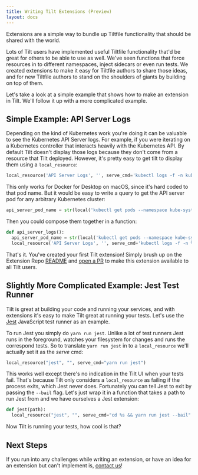 ```yaml
---
title: Writing Tilt Extensions (Preview)
layout: docs
---
```

Extensions are a simple way to bundle up Tiltfile functionality that should be shared with the world.

Lots of Tilt users have implemented useful Tiltfile functionality that'd be great for others to be able to use as well. We've seen functions that force resources in to different namespaces, inject sidecars or even run tests. We created extensions to make it easy for Tiltfile authors to share those ideas, and for new Tiltfile authors to stand on the shoulders of giants by building on top of them.

Let's take a look at a simple example that shows how to make an extension in Tilt. We'll follow it up with a more complicated example.

## Simple Example: API Server Logs
Depending on the kind of Kubernetes work you're doing it can be valuable to see the Kubernetes API Server logs. For example, if you were iterating on a Kubernetes controller that interacts heavily with the Kubernetes API. By default Tilt doesn't display those logs because they don't come from a resource that Tilt deployed. However, it's pretty easy to get tilt to display them using a `local_resource`:

```python
local_resource('API Server Logs', '', serve_cmd='kubectl logs -f -n kube-system kube-apiserver-docker-desktop')
```

This only works for Docker for Desktop on macOS, since it's hard coded to that pod name. But it would be easy to write a query to get the API server pod for any arbitrary Kubernetes cluster:

```python
api_server_pod_name = str(local('kubectl get pods --namespace kube-system -o=jsonpath="{.items..metadata.name}" -l component=kube-apiserver')).rstrip(\n)
```

Then you could compose them together in a function:

```python
def api_server_logs():
  api_server_pod_name = str(local('kubectl get pods --namespace kube-system -o=jsonpath="{.items..metadata.name}" -l component=kube-apiserver')).rstrip(\n)
  local_resource('API Server Logs', '', serve_cmd='kubectl logs -f -n %s' % api_server_pod_name )
```

That's it. You've created your first Tilt extension! Simply brush up on the Extension Repo [README](https://github.com/windmilleng/tilt-extensions/blob/master/README.md) and [open a PR](https://github.com/windmilleng/tilt-extensions/compare) to make this extension available to all Tilt users.

## Slightly More Complicated Example: Jest Test Runner

Tilt is great at building your code and running your services, and with extensions it's easy to make Tilt great at running your tests. Let's use the [Jest](https://jestjs.io/) JavaScript test runner as an example.

To run Jest you simply do `yarn run jest`. Unlike a lot of test runners Jest runs in the foreground, watches your filesystem for changes and runs the correspond tests. So to translate `yarn run jest` in to a `local_resource` we'll actually set it as the _serve_ cmd:

```python
local_resource("jest", "", serve_cmd="yarn run jest")
```

This works well except there's no indication in the Tilt UI when your tests fail. That's because Tilt only considers a `local_resource` as failing if the process exits, which Jest never does. Fortunately you can tell Jest to exit by passing the `--bail` flag. Let's just wrap it in a function that takes a path to run Jest from and we have ourselves a Jest extension:

```python
def jest(path):
  local_resource("jest", "", serve_cmd="cd %s && yarn run jest --bail" % path)
```

Now Tilt is running your tests, how cool is that?

## Next Steps
If you run into any challenges while writing an extension, or have an idea for an extension but can't implement is, [contact us](debug_faq.md#where-can-i-ask-questions)!
